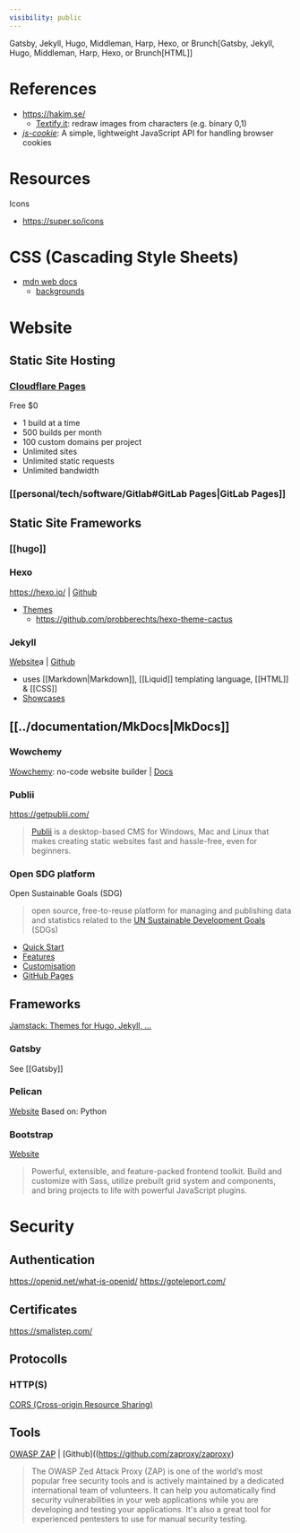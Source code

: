 ```yaml
---
visibility: public
---
```

Gatsby, Jekyll, Hugo, Middleman, Harp, Hexo, or Brunch[Gatsby, Jekyll, Hugo, Middleman, Harp, Hexo, or Brunch[HTML]]

# References
- https://hakim.se/
  - [Textify.it](https://lab.hakim.se/textify/): redraw images from characters (e.g. binary 0,1)
- [*js-cookie*](https://github.com/js-cookie/js-cookie): A simple, lightweight JavaScript API for handling browser cookies

# Resources

Icons
- https://super.so/icons

# CSS (Cascading Style Sheets)
- [mdn web docs](https://developer.mozilla.org/en-US/docs/Web/CSS)
  - [backgrounds]()

# Website

## Static Site Hosting

### [Cloudflare Pages](https://pages.cloudflare.com/)
Free $0
-   1 build at a time
-   500 builds per month
-   100 custom domains per project
-   Unlimited sites
-   Unlimited static requests
-   Unlimited bandwidth

### [[personal/tech/software/Gitlab#GitLab Pages|GitLab Pages]]


## Static Site Frameworks

### [[hugo]]

### Hexo
https://hexo.io/ | [Github](https://github.com/hexojs/hexo)

- [Themes](https://hexo.io/themes/)
  - https://github.com/probberechts/hexo-theme-cactus

### Jekyll
[Website](https://jekyllrb.com/)a | [Github](https://github.com/jekyll/jekyll)
- uses [[Markdown|Markdown]], [[Liquid]] templating language, [[HTML]] & [[CSS]]
- [Showcases](https://jekyllrb.com/showcase/)

## [[../documentation/MkDocs|MkDocs]]

### Wowchemy
[Wowchemy](https://wowchemy.com/): no-code website builder | [Docs](https://wowchemy.com/docs/)

### Publii
https://getpublii.com/
> [Publii](https://getpublii.com/) is a desktop-based CMS for Windows, Mac and Linux that makes creating static websites fast and hassle-free, even for beginners.


### Open SDG platform
Open Sustainable Goals (SDG)
> open source, free-to-reuse platform for managing and publishing data and statistics related to the [UN Sustainable Development Goals](https://www.un.org/sustainabledevelopment/sustainable-development-goals/) (SDGs)
- [Quick Start](https://open-sdg.readthedocs.io/en/latest/quick-start/)
- [Features](https://open-sdg.readthedocs.io/en/latest/open-sdg-features/)
- [Customisation](https://open-sdg.readthedocs.io/en/latest/customisation/)
- [GitHub Pages](https://open-sdg.readthedocs.io/en/latest/hosting/github-pages-production/)


## Frameworks
[Jamstack: Themes for Hugo, Jekyll, ...](https://jamstackthemes.dev/)

### Gatsby
See [[Gatsby]]

### Pelican
[Website](https://getpelican.com/)
Based on: Python

### Bootstrap
[Website](https://getbootstrap.com/)
> Powerful, extensible, and feature-packed frontend toolkit. Build and customize with Sass, utilize prebuilt grid system and components, and bring projects to life with powerful JavaScript plugins.

# Security

## Authentication
https://openid.net/what-is-openid/
https://goteleport.com/

## Certificates
https://smallstep.com/

## Protocolls

### HTTP(S)
[CORS (Cross-origin Resource Sharing)](https://web.dev/cross-origin-resource-sharing/?utm_source=devtools)

## Tools
[OWASP ZAP](https://www.zaproxy.org) | [Github]((https://github.com/zaproxy/zaproxy)
> The OWASP Zed Attack Proxy (ZAP) is one of the world’s most popular free security tools and is actively maintained by a dedicated international team of volunteers. It can help you automatically find security vulnerabilities in your web applications while you are developing and testing your applications. It's also a great tool for experienced pentesters to use for manual security testing.
